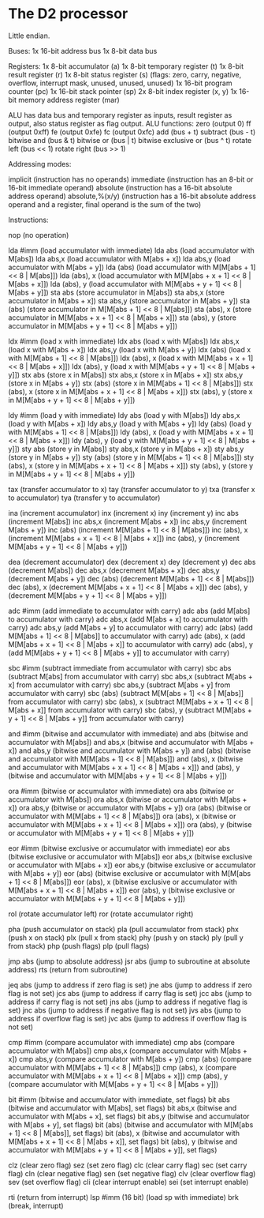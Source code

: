 # The D2 processor

Little endian.

Buses:
1x 16-bit address bus
1x 8-bit data bus

Registers:
1x 8-bit accumulator (a)
1x 8-bit temporary register (t)
1x 8-bit result register (r)
1x 8-bit status register (s) (flags: zero, carry, negative, overflow, interrupt mask, unused, unused, unused)
1x 16-bit program counter (pc)
1x 16-bit stack pointer (sp)
2x 8-bit index register (x, y)
1x 16-bit memory address register (mar)

ALU has data bus and temporary register as inputs, result register as output, also status register as flag output.
ALU functions:
zero (output 0)
ff (output 0xff)
fe (output 0xfe)
fc (output 0xfc)
add (bus + t)
subtract (bus - t)
bitwise and (bus & t)
bitwise or (bus | t)
bitwise exclusive or (bus ^ t)
rotate left (bus << 1)
rotate right (bus >> 1)

Addressing modes:

implicit (instruction has no operands)
immediate (instruction has an 8-bit or 16-bit immediate operand)
absolute (instruction has a 16-bit absolute address operand)
absolute,%(x/y) (instruction has a 16-bit absolute address operand and a register, final operand is the sum of the two)

Instructions:

nop (no operation)

lda #imm (load accumulator with immediate)
lda abs (load accumulator with M[abs])
lda abs,x (load accumulator with M[abs + x])
lda abs,y (load accumulator with M[abs + y])
lda (abs) (load accumulator with M[M[abs + 1] << 8 | M[abs]])
lda (abs), x (load accumulator with M[M[abs + x + 1] << 8 | M[abs + x]])
lda (abs), y (load accumulator with M[M[abs + y + 1] << 8 | M[abs + y]])
sta abs (store accumulator in M[abs])
sta abs,x (store accumulator in M[abs + x])
sta abs,y (store accumulator in M[abs + y])
sta (abs) (store accumulator in M[M[abs + 1] << 8 | M[abs]])
sta (abs), x (store accumulator in M[M[abs + x + 1] << 8 | M[abs + x]])
sta (abs), y (store accumulator in M[M[abs + y + 1] << 8 | M[abs + y]])

ldx #imm (load x with immediate)
ldx abs (load x with M[abs])
ldx abs,x (load x with M[abs + x])
ldx abs,y (load x with M[abs + y])
ldx (abs) (load x with M[M[abs + 1] << 8 | M[abs]])
ldx (abs), x (load x with M[M[abs + x + 1] << 8 | M[abs + x]])
ldx (abs), y (load x with M[M[abs + y + 1] << 8 | M[abs + y]])
stx abs (store x in M[abs])
stx abs,x (store x in M[abs + x])
stx abs,y (store x in M[abs + y])
stx (abs) (store x in M[M[abs + 1] << 8 | M[abs]])
stx (abs), x (store x in M[M[abs + x + 1] << 8 | M[abs + x]])
stx (abs), y (store x in M[M[abs + y + 1] << 8 | M[abs + y]])

ldy #imm (load y with immediate)
ldy abs (load y with M[abs])
ldy abs,x (load y with M[abs + x])
ldy abs,y (load y with M[abs + y])
ldy (abs) (load y with M[M[abs + 1] << 8 | M[abs]])
ldy (abs), x (load y with M[M[abs + x + 1] << 8 | M[abs + x]])
ldy (abs), y (load y with M[M[abs + y + 1] << 8 | M[abs + y]])
sty abs (store y in M[abs])
sty abs,x (store y in M[abs + x])
sty abs,y (store y in M[abs + y])
sty (abs) (store y in M[M[abs + 1] << 8 | M[abs]])
sty (abs), x (store y in M[M[abs + x + 1] << 8 | M[abs + x]])
sty (abs), y (store y in M[M[abs + y + 1] << 8 | M[abs + y]])

tax (transfer accumulator to x)
tay (transfer accumulator to y)
txa (transfer x to accumulator)
tya (transfer y to accumulator)

ina (increment accumulator)
inx (increment x)
iny (increment y)
inc abs (increment M[abs])
inc abs,x (increment M[abs + x])
inc abs,y (increment M[abs + y])
inc (abs) (increment M[M[abs + 1] << 8 | M[abs]])
inc (abs), x (increment M[M[abs + x + 1] << 8 | M[abs + x]])
inc (abs), y (increment M[M[abs + y + 1] << 8 | M[abs + y]])

dea (decrement accumulator)
dex (decrement x)
dey (decrement y)
dec abs (decrement M[abs])
dec abs,x (decrement M[abs + x])
dec abs,y (decrement M[abs + y])
dec (abs) (decrement M[M[abs + 1] << 8 | M[abs]])
dec (abs), x (decrement M[M[abs + x + 1] << 8 | M[abs + x]])
dec (abs), y (decrement M[M[abs + y + 1] << 8 | M[abs + y]])

adc #imm (add immediate to accumulator with carry)
adc abs (add M[abs] to accumulator with carry)
adc abs,x (add M[abs + x] to accumulator with carry)
adc abs,y (add M[abs + y] to accumulator with carry)
adc (abs) (add M[M[abs + 1] << 8 | M[abs]] to accumulator with carry)
adc (abs), x (add M[M[abs + x + 1] << 8 | M[abs + x]] to accumulator with carry)
adc (abs), y (add M[M[abs + y + 1] << 8 | M[abs + y]] to accumulator with carry)

sbc #imm (subtract immediate from accumulator with carry)
sbc abs (subtract M[abs] from accumulator with carry)
sbc abs,x (subtract M[abs + x] from accumulator with carry)
sbc abs,y (subtract M[abs + y] from accumulator with carry)
sbc (abs) (subtract M[M[abs + 1] << 8 | M[abs]] from accumulator with carry)
sbc (abs), x (subtract M[M[abs + x + 1] << 8 | M[abs + x]] from accumulator with carry)
sbc (abs), y (subtract M[M[abs + y + 1] << 8 | M[abs + y]] from accumulator with carry)

and #imm (bitwise and accumulator with immediate)
and abs (bitwise and accumulator with M[abs])
and abs,x (bitwise and accumulator with M[abs + x])
and abs,y (bitwise and accumulator with M[abs + y])
and (abs) (bitwise and accumulator with M[M[abs + 1] << 8 | M[abs]])
and (abs), x (bitwise and accumulator with M[M[abs + x + 1] << 8 | M[abs + x]])
and (abs), y (bitwise and accumulator with M[M[abs + y + 1] << 8 | M[abs + y]])

ora #imm (bitwise or accumulator with immediate)
ora abs (bitwise or accumulator with M[abs])
ora abs,x (bitwise or accumulator with M[abs + x])
ora abs,y (bitwise or accumulator with M[abs + y])
ora (abs) (bitwise or accumulator with M[M[abs + 1] << 8 | M[abs]])
ora (abs), x (bitwise or accumulator with M[M[abs + x + 1] << 8 | M[abs + x]])
ora (abs), y (bitwise or accumulator with M[M[abs + y + 1] << 8 | M[abs + y]])

eor #imm (bitwise exclusive or accumulator with immediate)
eor abs (bitwise exclusive or accumulator with M[abs])
eor abs,x (bitwise exclusive or accumulator with M[abs + x])
eor abs,y (bitwise exclusive or accumulator with M[abs + y])
eor (abs) (bitwise exclusive or accumulator with M[M[abs + 1] << 8 | M[abs]])
eor (abs), x (bitwise exclusive or accumulator with M[M[abs + x + 1] << 8 | M[abs + x]])
eor (abs), y (bitwise exclusive or accumulator with M[M[abs + y + 1] << 8 | M[abs + y]])

rol (rotate accumulator left)
ror (rotate accumulator right)

pha (push accumulator on stack)
pla (pull accumulator from stack)
phx (push x on stack)
plx (pull x from stack)
phy (push y on stack)
ply (pull y from stack)
php (push flags)
plp (pull flags)

jmp abs (jump to absolute address)
jsr abs (jump to subroutine at absolute address)
rts (return from subroutine)

jeq abs (jump to address if zero flag is set)
jne abs (jump to address if zero flag is not set)
jcs abs (jump to address if carry flag is set)
jcc abs (jump to address if carry flag is not set)
jns abs (jump to address if negative flag is set)
jnc abs (jump to address if negative flag is not set)
jvs abs (jump to address if overflow flag is set)
jvc abs (jump to address if overflow flag is not set)

cmp #imm (compare accumulator with immediate)
cmp abs (compare accumulator with M[abs])
cmp abs,x (compare accumulator with M[abs + x])
cmp abs,y (compare accumulator with M[abs + y])
cmp (abs) (compare accumulator with M[M[abs + 1] << 8 | M[abs]])
cmp (abs), x (compare accumulator with M[M[abs + x + 1] << 8 | M[abs + x]])
cmp (abs), y (compare accumulator with M[M[abs + y + 1] << 8 | M[abs + y]])

bit #imm (bitwise and accumulator with immediate, set flags)
bit abs (bitwise and accumulator with M[abs], set flags)
bit abs,x (bitwise and accumulator with M[abs + x], set flags)
bit abs,y (bitwise and accumulator with M[abs + y], set flags)
bit (abs) (bitwise and accumulator with M[M[abs + 1] << 8 | M[abs]], set flags)
bit (abs), x (bitwise and accumulator with M[M[abs + x + 1] << 8 | M[abs + x]], set flags)
bit (abs), y (bitwise and accumulator with M[M[abs + y + 1] << 8 | M[abs + y]], set flags)

clz (clear zero flag)
sez (set zero flag)
clc (clear carry flag)
sec (set carry flag)
cln (clear negative flag)
sen (set negative flag)
clv (clear overflow flag)
sev (set overflow flag)
cli (clear interrupt enable)
sei (set interrupt enable)

rti (return from interrupt)
lsp #imm (16 bit) (load sp with immediate)
brk (break, interrupt)
